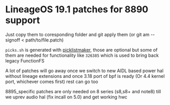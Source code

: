 # LineageOS 19.1 patches for 8890 support
Just copy them to coresponding folder and git apply them (or git am --signoff < path/to/file.patch)

`picks.sh` is generated with [picklistmaker](https://github.com/AndyCGYan/picklistmaker), those are optional but some of them are needed for functionality like `326385` which is used to bring back legacy FunctionFS

A lot of patches will go away once we switch to new AIDL based power hal without lineage extensions and once 3.18 port of bpf is ready (Or 4.4 kernel port, whichever comes first) rest can go too

 
8895_specific patches are only needed on 8 series (s8,s8+ and note8) till we uprev audio hal (fix incall on 5.0) and get working hwc
